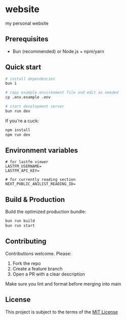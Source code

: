 # website

my personal website

<!-- ![screenshot of keircn.com](https://r2.e-z.host/ca19848c-de8c-4cae-9a10-858d6fd864b7/k75pfeqy.png) -->

## Prerequisites

- Bun (recommended) or Node.js + npm/yarn

## Quick start

```bash
# install dependencies
bun i

# copy example environment file and edit as needed
cp .env.example .env

# start development server
bun run dev
```

If you're a cuck:

```bash
npm install
npm run dev
```

## Environment variables

```
# for lastfm viewer
LASTFM_USERNAME=
LASTFM_API_KEY=

# for currently reading section
NEXT_PUBLIC_ANILIST_READING_ID=
```

## Build & Production

Build the optimized production bundle:

```bash
bun run build
bun run start
```

## Contributing

Contributions welcome. Please:

1. Fork the repo
2. Create a feature branch
3. Open a PR with a clear description

Make sure you lint and format before merging into main

## License

This project is subject to the terms of the [MIT License](./LICENSE)
